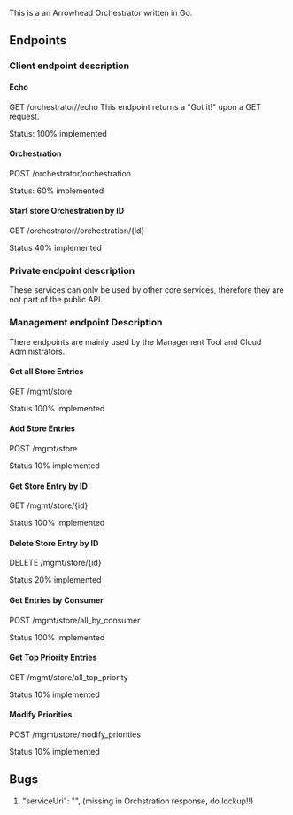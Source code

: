 This is a an Arrowhead Orchestrator written in Go.

## Endpoints

### Client endpoint description


#### Echo
GET /orchestrator//echo
This endpoint returns a "Got it!" upon a GET request.

Status: 100% implemented

#### Orchestration
POST /orchestrator/orchestration

Status: 60% implemented

#### Start store Orchestration by ID
GET /orchestrator//orchestration/{id}

Status 40% implemented

### Private endpoint description
These services can only be used by other core services, therefore they are not part of the public API.

### Management endpoint Description
There endpoints are mainly used by the Management Tool and Cloud Administrators.

####  Get all Store Entries
GET /mgmt/store

Status 100% implemented

####  Add Store Entries
POST /mgmt/store

Status 10% implemented

#### Get Store Entry by ID
GET /mgmt/store/{id}

Status 100% implemented

#### Delete Store Entry by ID
DELETE /mgmt/store/{id}

Status 20% implemented

#### Get Entries by Consumer
POST /mgmt/store/all_by_consumer

Status 100% implemented

#### Get Top Priority Entries
GET /mgmt/store/all_top_priority

Status 10% implemented

#### Modify Priorities
POST /mgmt/store/modify_priorities

Status 10% implemented

## Bugs
1. "serviceUri": "", (missing in Orchstration response, do lockup!!)